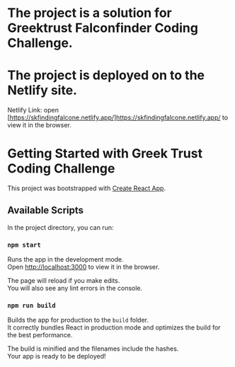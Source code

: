 # The project is a solution for Greektrust Falconfinder Coding Challenge.

# The project is deployed on to the Netlify site.

Netlify Link: open [https://skfindingfalcone.netlify.app/]https://skfindingfalcone.netlify.app/ to view it in the browser.


# Getting Started with Greek Trust Coding Challenge

This project was bootstrapped with [Create React App](https://github.com/facebook/create-react-app).

## Available Scripts

In the project directory, you can run:

### `npm start`

Runs the app in the development mode.\
Open [http://localhost:3000](http://localhost:3000) to view it in the browser.

The page will reload if you make edits.\
You will also see any lint errors in the console.

### `npm run build`

Builds the app for production to the `build` folder.\
It correctly bundles React in production mode and optimizes the build for the best performance.

The build is minified and the filenames include the hashes.\
Your app is ready to be deployed!
